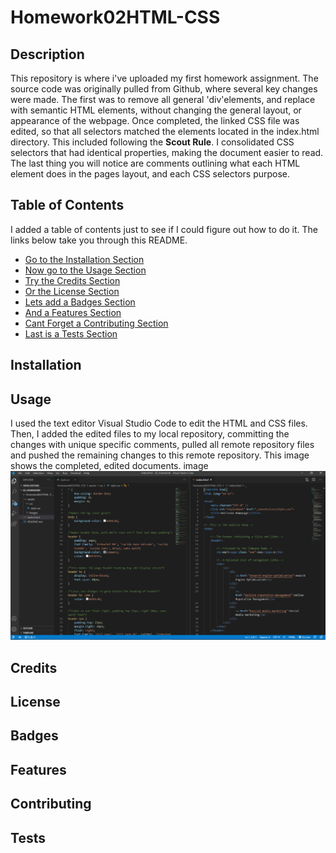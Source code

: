 # Homework02HTML-CSS

## Description
This repository is where i've uploaded my first homework assignment. The source code was originally pulled from Github, where several key changes were made. The first was to remove all general 'div'elements, and replace with semantic HTML elements, without changing the general layout, or appearance of the webpage. Once completed, the linked CSS file was edited, so that all selectors matched the elements located in the index.html directory. This included following the **Scout Rule**. I consolidated CSS selectors that had identical properties, making the document easier to read. The last thing you will notice are comments outlining what each HTML element does in the pages layout, and each CSS selectors purpose. 

## Table of Contents
I added a table of contents just to see if I could figure out how to do it. The links below take you through this README.
* [Go to the Installation Section](#installation)
* [Now go to the Usage Section](#usage)
* [Try the Credits Section](#credits)
* [Or the License Section](#license)
* [Lets add a Badges Section](#badges)
* [And a Features Section](#features)
* [Cant Forget a Contributing Section](#contributing)
* [Last is a Tests Section](#tests)

## Installation

## Usage
I used the text editor Visual Studio Code to edit the HTML and CSS files. Then, I added the edited files to my local repository, committing the changes with unique specific comments, pulled all remote repository files and pushed the remaining changes to this remote repository. This image shows the completed, edited documents.
image
![visual studio code image](assets/images/vsc.png)

## Credits

## License

## Badges

## Features

## Contributing

## Tests

